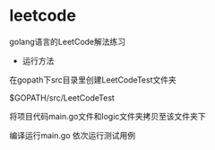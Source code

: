 # leetcode
golang语言的LeetCode解法练习

+ 运行方法

在gopath下src目录里创建LeetCodeTest文件夹

$GOPATH/src/LeetCodeTest

将项目代码main.go文件和logic文件夹拷贝至该文件夹下

编译运行main.go 依次运行测试用例
